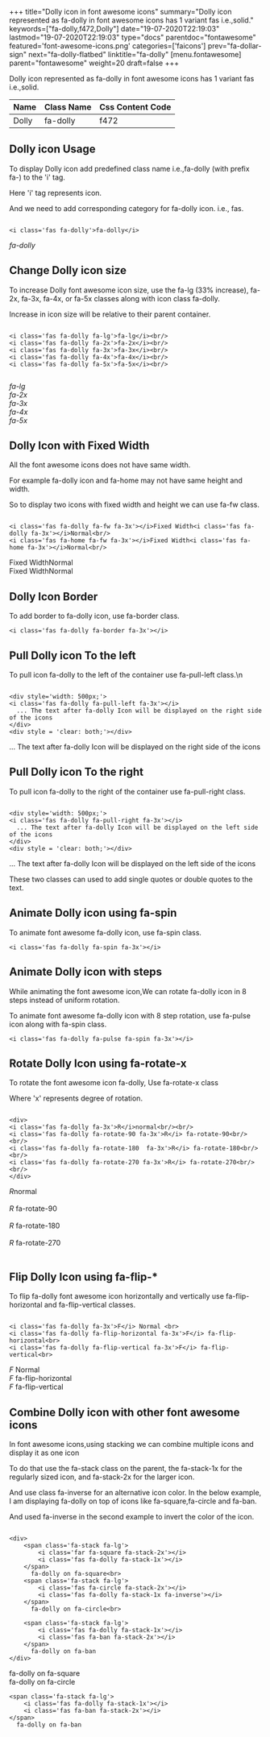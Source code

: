 +++
title="Dolly icon in font awesome icons"
summary="Dolly icon represented as fa-dolly in font awesome icons has 1 variant fas i.e.,solid."
keywords=["fa-dolly,f472,Dolly"]
date="19-07-2020T22:19:03"
lastmod="19-07-2020T22:19:03"
type="docs"
parentdoc="fontawesome"
featured='font-awesome-icons.png'
categories=['faicons']
prev="fa-dollar-sign"
next="fa-dolly-flatbed"
linktitle="fa-dolly"
[menu.fontawesome]
parent="fontawesome"
weight=20
draft=false
+++


Dolly icon represented as fa-dolly in font awesome icons has 1 variant fas i.e.,solid.

<div class='table-responsive'><table class='table'><thead><tr><th>Name</th><th>Class Name</th><th>Css Content Code</th></tr></thead><tbody><tr><td>Dolly</td><td>fa-dolly</td><td>f472</td></tr></tbody></table></div>



## Dolly icon Usage

To display Dolly icon add predefined class name i.e.,fa-dolly (with prefix fa-) to the 'i' tag.

Here 'i' tag represents icon.

And we need to add corresponding category for fa-dolly icon. i.e., fas.


```

<i class='fas fa-dolly'>fa-dolly</i>
```

<i class='fas fa-dolly'>fa-dolly</i>




## Change Dolly icon size
To increase Dolly font awesome icon size, use the fa-lg (33% increase), fa-2x, fa-3x, fa-4x, or fa-5x classes along with icon class fa-dolly.

Increase in icon size will be relative to their parent container. 

```

<i class='fas fa-dolly fa-lg'>fa-lg</i><br/>
<i class='fas fa-dolly fa-2x'>fa-2x</i><br/>
<i class='fas fa-dolly fa-3x'>fa-3x</i><br/>
<i class='fas fa-dolly fa-4x'>fa-4x</i><br/>
<i class='fas fa-dolly fa-5x'>fa-5x</i><br/>
            
```

<i class='fas fa-dolly fa-lg'>fa-lg</i><br/>
<i class='fas fa-dolly fa-2x'>fa-2x</i><br/>
<i class='fas fa-dolly fa-3x'>fa-3x</i><br/>
<i class='fas fa-dolly fa-4x'>fa-4x</i><br/>
<i class='fas fa-dolly fa-5x'>fa-5x</i><br/>
            



## Dolly Icon with Fixed Width 

All the font awesome icons does not have same width.

For example fa-dolly icon and fa-home may not have same height and width.

So to display two icons with fixed width and height we can use fa-fw class.


```

<i class='fas fa-dolly fa-fw fa-3x'></i>Fixed Width<i class='fas fa-dolly fa-3x'></i>Normal<br/>
<i class='fas fa-home fa-fw fa-3x'></i>Fixed Width<i class='fas fa-home fa-3x'></i>Normal<br/>
```

<i class='fas fa-dolly fa-fw fa-3x'></i>Fixed Width<i class='fas fa-dolly fa-3x'></i>Normal<br/>
<i class='fas fa-home fa-fw fa-3x'></i>Fixed Width<i class='fas fa-home fa-3x'></i>Normal<br/>



## Dolly Icon Border 

To add border to fa-dolly icon, use fa-border class.


```
<i class='fas fa-dolly fa-border fa-3x'></i>

```
<i class='fas fa-dolly fa-border fa-3x'></i>





## Pull Dolly icon To the left

To pull icon fa-dolly to the left of the container use fa-pull-left class.\n

```

<div style='width: 500px;'>
<i class='fas fa-dolly fa-pull-left fa-3x'></i>
  ... The text after fa-dolly Icon will be displayed on the right side of the icons
</div>
<div style = 'clear: both;'></div>
```

<div style='width: 500px;'>
<i class='fas fa-dolly fa-pull-left fa-3x'></i>
  ... The text after fa-dolly Icon will be displayed on the right side of the icons
</div>
<div style = 'clear: both;'></div>




## Pull Dolly icon To the right
To pull icon fa-dolly to the right of the container use fa-pull-right class.

```

<div style='width: 500px;'>
<i class='fas fa-dolly fa-pull-right fa-3x'></i>
  ... The text after fa-dolly Icon will be displayed on the left side of the icons
</div>
<div style = 'clear: both;'></div>
```

<div style='width: 500px;'>
<i class='fas fa-dolly fa-pull-right fa-3x'></i>
  ... The text after fa-dolly Icon will be displayed on the left side of the icons
</div>
<div style = 'clear: both;'></div>

These two classes can used to add single quotes or double quotes to the text.


## Animate Dolly icon using fa-spin
To animate font awesome fa-dolly icon, use fa-spin class.

```
<i class='fas fa-dolly fa-spin fa-3x'></i>
```
<i class='fas fa-dolly fa-spin fa-3x'></i>




## Animate Dolly icon with steps
While animating the font awesome icon,We can rotate fa-dolly icon in 8 steps instead of uniform rotation.

To animate font awesome fa-dolly icon with 8 step rotation, use fa-pulse icon along with fa-spin class.


```
<i class='fas fa-dolly fa-pulse fa-spin fa-3x'></i>

```
<i class='fas fa-dolly fa-pulse fa-spin fa-3x'></i>





## Rotate Dolly Icon using fa-rotate-x
To rotate the font awesome icon fa-dolly, Use fa-rotate-x class

Where 'x' represents degree of rotation.


```

<div>
<i class='fas fa-dolly fa-3x'>R</i>normal<br/><br/>
<i class='fas fa-dolly fa-rotate-90 fa-3x'>R</i> fa-rotate-90<br/><br/> 
<i class='fas fa-dolly fa-rotate-180  fa-3x'>R</i> fa-rotate-180<br/><br/> 
<i class='fas fa-dolly fa-rotate-270 fa-3x'>R</i> fa-rotate-270<br/><br/>
</div>
```

<div>
<i class='fas fa-dolly fa-3x'>R</i>normal<br/><br/>
<i class='fas fa-dolly fa-rotate-90 fa-3x'>R</i> fa-rotate-90<br/><br/> 
<i class='fas fa-dolly fa-rotate-180  fa-3x'>R</i> fa-rotate-180<br/><br/> 
<i class='fas fa-dolly fa-rotate-270 fa-3x'>R</i> fa-rotate-270<br/><br/>
</div>




## Flip Dolly Icon using fa-flip-*
To flip fa-dolly font awesome icon horizontally and vertically use fa-flip-horizontal and fa-flip-vertical classes. 

```

<i class='fas fa-dolly fa-3x'>F</i> Normal <br>
<i class='fas fa-dolly fa-flip-horizontal fa-3x'>F</i> fa-flip-horizontal<br>
<i class='fas fa-dolly fa-flip-vertical fa-3x'>F</i> fa-flip-vertical<br>
```

<i class='fas fa-dolly fa-3x'>F</i> Normal <br>
<i class='fas fa-dolly fa-flip-horizontal fa-3x'>F</i> fa-flip-horizontal<br>
<i class='fas fa-dolly fa-flip-vertical fa-3x'>F</i> fa-flip-vertical<br>




## Combine Dolly icon with other font awesome icons
In font awesome icons,using stacking we can combine multiple icons and display it as one icon 

To do that use the fa-stack class on the parent, the fa-stack-1x for the regularly sized icon, and fa-stack-2x for the larger icon.

And use class fa-inverse for an alternative icon color. 
In the below example, I am displaying fa-dolly on top of icons like fa-square,fa-circle and fa-ban.

And used fa-inverse in the second example to invert the color of the icon.

```

<div>
    <span class='fa-stack fa-lg'>
        <i class='far fa-square fa-stack-2x'></i>
        <i class='fas fa-dolly fa-stack-1x'></i>
    </span>
      fa-dolly on fa-square<br>
    <span class='fa-stack fa-lg'>
        <i class='fas fa-circle fa-stack-2x'></i>
        <i class='fas fa-dolly fa-stack-1x fa-inverse'></i>
    </span>
      fa-dolly on fa-circle<br>

    <span class='fa-stack fa-lg'>
        <i class='fas fa-dolly fa-stack-1x'></i>
        <i class='fas fa-ban fa-stack-2x'></i>
    </span>
      fa-dolly on fa-ban
</div>
```

<div>
    <span class='fa-stack fa-lg'>
        <i class='far fa-square fa-stack-2x'></i>
        <i class='fas fa-dolly fa-stack-1x'></i>
    </span>
      fa-dolly on fa-square<br>
    <span class='fa-stack fa-lg'>
        <i class='fas fa-circle fa-stack-2x'></i>
        <i class='fas fa-dolly fa-stack-1x fa-inverse'></i>
    </span>
      fa-dolly on fa-circle<br>

    <span class='fa-stack fa-lg'>
        <i class='fas fa-dolly fa-stack-1x'></i>
        <i class='fas fa-ban fa-stack-2x'></i>
    </span>
      fa-dolly on fa-ban
</div>






